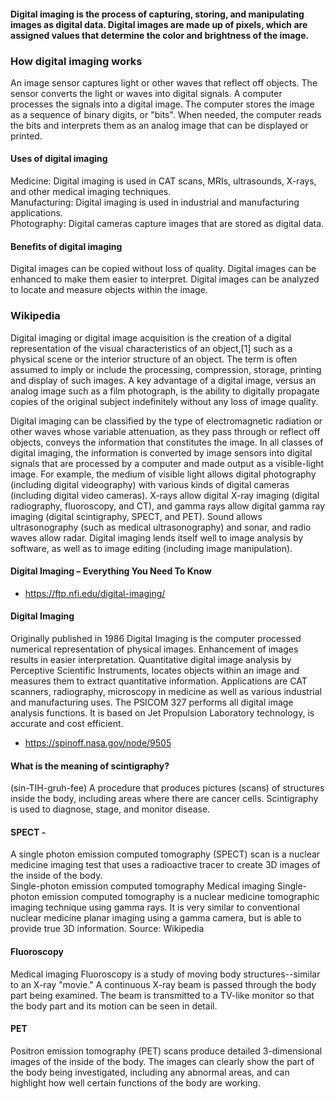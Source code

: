 #### Digital imaging is the process of capturing, storing, and manipulating images as digital data. Digital images are made up of pixels, which are assigned values that determine the color and brightness of the image. <br>
### How digital imaging works <br>
An image sensor captures light or other waves that reflect off objects. 
The sensor converts the light or waves into digital signals. 
A computer processes the signals into a digital image. 
The computer stores the image as a sequence of binary digits, or "bits". 
When needed, the computer reads the bits and interprets them as an analog image that can be displayed or printed. 
#### Uses of digital imaging <br>
Medicine: Digital imaging is used in CAT scans, MRIs, ultrasounds, X-rays, and other medical imaging techniques. <br>
Manufacturing: Digital imaging is used in industrial and manufacturing applications. <br>
Photography: Digital cameras capture images that are stored as digital data. <br>
#### Benefits of digital imaging <br>
Digital images can be copied without loss of quality. 
Digital images can be enhanced to make them easier to interpret. 
Digital images can be analyzed to locate and measure objects within the image. 


### Wikipedia <br>
Digital imaging or digital image acquisition is the creation of a digital representation of the visual characteristics of an object,[1] such as a physical scene or the interior structure of an object. The term is often assumed to imply or include the processing, compression, storage, printing and display of such images. A key advantage of a digital image, versus an analog image such as a film photograph, is the ability to digitally propagate copies of the original subject indefinitely without any loss of image quality.

Digital imaging can be classified by the type of electromagnetic radiation or other waves whose variable attenuation, as they pass through or reflect off objects, conveys the information that constitutes the image. In all classes of digital imaging, the information is converted by image sensors into digital signals that are processed by a computer and made output as a visible-light image. For example, the medium of visible light allows digital photography (including digital videography) with various kinds of digital cameras (including digital video cameras). X-rays allow digital X-ray imaging (digital radiography, fluoroscopy, and CT), and gamma rays allow digital gamma ray imaging (digital scintigraphy, SPECT, and PET). Sound allows ultrasonography (such as medical ultrasonography) and sonar, and radio waves allow radar. Digital imaging lends itself well to image analysis by software, as well as to image editing (including image manipulation).

#### Digital Imaging – Everything You Need To Know
- https://ftp.nfi.edu/digital-imaging/

#### Digital Imaging
Originally published in 1986
Digital Imaging is the computer processed numerical representation of physical images. Enhancement of images results in easier interpretation. Quantitative digital image analysis by Perceptive Scientific Instruments, locates objects within an image and measures them to extract quantitative information. Applications are CAT scanners, radiography, microscopy in medicine as well as various industrial and manufacturing uses. The PSICOM 327 performs all digital image analysis functions. It is based on Jet Propulsion Laboratory technology, is accurate and cost efficient.
- https://spinoff.nasa.gov/node/9505

#### What is the meaning of scintigraphy? <br>
(sin-TIH-gruh-fee) A procedure that produces pictures (scans) of structures inside the body, including areas where there are cancer cells. Scintigraphy is used to diagnose, stage, and monitor disease. <br>
#### SPECT - <br>
A single photon emission computed tomography (SPECT) scan is a nuclear medicine imaging test that uses a radioactive tracer to create 3D images of the inside of the body.  <br>
Single-photon emission computed tomography
Medical imaging
Single-photon emission computed tomography is a nuclear medicine tomographic imaging technique using gamma rays. It is very similar to conventional nuclear medicine planar imaging using a gamma camera, but is able to provide true 3D information.
Source: 
Wikipedia <br>

#### Fluoroscopy <br>
Medical imaging
Fluoroscopy is a study of moving body structures--similar to an X-ray "movie." A continuous X-ray beam is passed through the body part being examined. The beam is transmitted to a TV-like monitor so that the body part and its motion can be seen in detail.

#### PET <br>
Positron emission tomography (PET) scans produce detailed 3-dimensional images of the inside of the body. The images can clearly show the part of the body being investigated, including any abnormal areas, and can highlight how well certain functions of the body are working.


